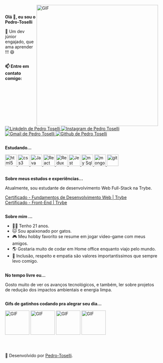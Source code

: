 <img align="right" alt="GIF" src="https://media.giphy.com/media/KzJkzjggfGN5Py6nkT/giphy.gif" width="400px"> <br>


<div id="title">
  <p><strong>Olá 👋, eu sou o Pedro-Toselli</strong></p>
  <p> 🚀 Um dev júnior engajado, que ama aprender !!! 😄 </p>
</div>

##

<div id="social">
  <p><strong>📫 Entre em contato comigo:</strong></p>
  <a target="_blank" href="https://www.linkedin.com/in/pedrotoselli/" rel="nofollow">
   <img alt="LinkdeIn de Pedro Toselli" src="https://img.shields.io/badge/LinkedIn-0077B5?style=for-the-badge&logo=linkedin&logoColor=white">
  </a>
  <a target="_blank" href="https://www.instagram.com/phtoselli/" rel="nofollow">
   <img alt="Instagram de Pedro Toselli" src="https://img.shields.io/badge/Instagram-E4405F?style=for-the-badge&logo=instagram&logoColor=white">
  </a>
  <a href="mailto:phtoselli@gmail.com?Subject=Título%20da%20mensagem">
    <img alt="Gmail de Pedro Toselli" src="https://img.shields.io/badge/Gmail-D14836?style=for-the-badge&logo=gmail&logoColor=white">
  </a>
  <a target="_blank" href="https://github.com/Pedro-Toselli" rel="nofollow">
    <img alt="Github de Pedro Toselli" src="https://img.shields.io/badge/GitHub-100000?style=for-the-badge&logo=github&logoColor=white">
  </a>
</div>

##

<div id="tools">
  <p><strong>Estudando... </strong></p>
  <a target="_blank" href="https://www.w3schools.com/tags/default.asp" rel="nofollow">
    <img alt="html5" width="38px" src="https://cdn.jsdelivr.net/gh/devicons/devicon/icons/html5/html5-plain.svg" />
  </a>
  <a target="_blank" href="https://www.w3schools.com/cssref/default.asp" rel="nofollow">
    <img alt="css3" width="38px" src="https://cdn.jsdelivr.net/gh/devicons/devicon/icons/css3/css3-plain.svg" />
  </a>
  <a target="_blank" href="https://www.w3schools.com/jsref/default.asp" rel="nofollow">
    <img alt="Java script" width="38px" src="https://cdn.jsdelivr.net/gh/devicons/devicon/icons/javascript/javascript-plain.svg" />
  </a>
<!--
  <a target="_blank" href="https://www.typescriptlang.org/docs/" rel="nofollow">
    <img alt="Type script" width="38px" src="https://cdn.jsdelivr.net/gh/devicons/devicon/icons/typescript/typescript-plain.svg" />
  </a>
-->
  <a target="_blank" href="https://pt-br.reactjs.org/docs/getting-started.html" rel="nofollow">
    <img alt="React" width="38px" src="https://cdn.jsdelivr.net/gh/devicons/devicon/icons/react/react-original.svg" />
  </a>
  <a target="_blank" href="https://redux.js.org/introduction/getting-started" rel="nofollow">
    <img alt="Redux" width="38px" src="https://cdn.jsdelivr.net/gh/devicons/devicon/icons/redux/redux-original.svg" />
  </a>
  <a target="_blank" href="https://jestjs.io/pt-BR/docs/getting-started" rel="nofollow">
    <img alt="Jest" width="38px" src="https://cdn.jsdelivr.net/gh/devicons/devicon/icons/jest/jest-plain.svg" />
  </a>
<!--
  <a target="_blank" href="https://nodejs.org/pt-br/docs/" rel="nofollow">
    <img alt="Node js" width="38px" src="https://cdn.jsdelivr.net/gh/devicons/devicon/icons/nodejs/nodejs-plain.svg" />
  </a>
-->

  <a target="_blank" href="https://dev.mysql.com/doc/" rel="nofollow">
    <img alt="my Sql" width="38px" src="https://cdn.jsdelivr.net/gh/devicons/devicon/icons/mysql/mysql-plain.svg" />
  </a>
  <a target="_blank" href="https://docs.mongodb.com/" rel="nofollow">
    <img alt="mongo db" width="38px" src="https://cdn.jsdelivr.net/gh/devicons/devicon/icons/mongodb/mongodb-plain-wordmark.svg" />
  </a>

  <a target="_blank" href="https://git-scm.com/doc" rel="nofollow">
    <img alt="git" width="38px" src="https://cdn.jsdelivr.net/gh/devicons/devicon/icons/git/git-plain.svg" />
  </a>
</div>

##

<div id="study">
  <p> <strong>Sobre meus estudos e experiências...</strong></P>
  <p> Atualmente, sou estudante de desenvolvimento Web Full-Stack na Trybe. </p>
  <a target="_blank" href="https://drive.google.com/file/d/1J-r_RgoabvvtvuTyoCKAjBJBPXUHjJBB/view?usp=sharing">
    Certificado - Fundamentos de Desenvolvimento Web | Trybe
  </a>
  
  <br>
  
  <a target="_blank" href="https://drive.google.com/file/d/1IYLdaa5c5Yx35Ooe7ZMKXhDUt9mSr685/view?usp=sharing">
    Certificado - Front-End | Trybe
  </a>
  
<!--
  <br>
  
  <a target="_blank" href="">
    Certificado - Back-End | Trybe
  </a> 
-->
  
</div>

##

<div id="about">
  <p><strong>Sobre mim ...</strong></p>
  <ul>
    <li>🙇‍♂️  Tenho 21 anos. </li>
    <li>🐱  Sou apaixonado por gatos. </li>
    <li>🎮  Meu hobby favorito se resume em jogar video-game com meus amigos. </li>
    <li>🌎  Gostaria muito de codar em Home office enquanto viajo pelo mundo. </li>
    <li>💁  Inclusão, respeito e empatia são valores importantíssimos que sempre levo comigo.</li>
  </ul>
</div>

##

<div id="hobbye">
  <p><strong>No tempo livre eu...</strong></p>
  <p>Gosto muito de ver os avanços tecnológicos, e também, ler sobre projetos de redução dos impactos ambientais e energia limpa.</p>
</div>

##

<!-- #### Estatísticas... -->

<!-- [![Anurag's GitHub stats](https://github-readme-stats.vercel.app/api?username=Pedro-Toselli&show_icons=true)](https://github.com/Pedro-Toselli/github-readme-stats) -->

<!-- As estatísticas do github foram usadas com base no <a target="_blank" href="https://github.com/anuraghazra/github-readme-stats">cartão de estatísticas do GitHub</a> . -->

<!-- <a target="_blank" href="https://www.codewars.com/users/Pedro-Toselli" rel="nofollow">
<img alt="Pedro Toselli Code wars" src="https://www.codewars.com/users/Pedro-Toselli/badges/small" />
</a> -->

<!-- ## -->

<div id="cat-gifs">
  <p><strong>Gifs de gatinhos codando pra alegrar seu dia...</strong></p>
  <p>
    <img align="center" alt="GIF" src="https://media.giphy.com/media/LWJ7cKyiWPCnVyuAhT/giphy.gif" width="80px">
    <img align="center" alt="GIF" src="https://media.giphy.com/media/maNB0qAiRVAty/giphy.gif" width="80px">
    <img align="center" alt="GIF" src="https://media.giphy.com/media/unQ3IJU2RG7DO/giphy.gif" width="80px">
    <img align="center" alt="GIF" src="https://media.giphy.com/media/905GG7MjDw61q/giphy.gif" width="80px">
  </p>
</div>

<br>

##

<div id="footer">
  🥇 Desenvolvido por <a href="https://github.com/Pedro-Toselli" >Pedro-Toselli</a>.
</div>

##
